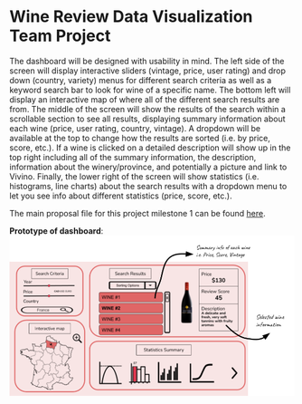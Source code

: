# Wine Review Data Visualization Team Project

The dashboard will be designed with usability in mind. The left side of the screen will display interactive sliders (vintage, price, user rating) and drop down (country, variety) menus for different search criteria as well as a keyword search bar to look for wine of a specific name. The bottom left will display an interactive map of where all of the different search results are from. The middle of the screen will show the results of the search within a scrollable section to see all results, displaying summary information about each wine (price, user rating, country, vintage). A dropdown will be available at the top to change how the results are sorted (i.e. by price, score, etc.). If a wine is clicked on a detailed description will show up in the top right including all of the summary information, the description, information about the winery/province, and potentially a picture and link to Vivino. Finally, the lower right of the screen will show statistics (i.e. histograms, line charts) about the search results with a dropdown menu to let you see info about different statistics (price, score, etc.). 


The main proposal file for this project milestone 1 can be found [here](https://github.com/huan-ds/DSCI_532_Group15_wine/blob/main/Proposal.md).

**Prototype of dashboard**:
![](image/dashboard_sketch.png)





